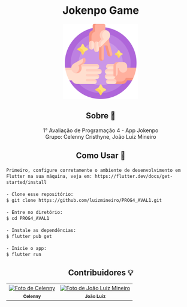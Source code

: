 <h1 align="center">Jokenpo Game</h1>
<p align="center">
      <img src="/assets/images/logo-jokenpo.png" width="200" alt="Logo Frases do dia"/>
</p>
<h2 align="center">Sobre 📖</h2>
   
<p align="center">
  1° Avaliação de Programação 4 - App Jokenpo<br> Grupo: Celenny Cristhyne, João Luiz Mineiro
</p>

<h2 align="center">Como Usar 🤔</h2>

   ```
   Primeiro, configure corretamente o ambiente de desenvolvimento em Flutter na sua máquina, veja em: https://flutter.dev/docs/get-started/install
   
   - Clone esse repositório:
   $ git clone https://github.com/luizmineiro/PROG4_AVAL1.git

   - Entre no diretório:
   $ cd PROG4_AVAL1

   - Instale as dependências:
   $ flutter pub get

   - Inicie o app: 
   $ flutter run
   ```

<div align="center">
   <h2 align="center">Contribuidores 💡</h2>
   <table>
   <tr>
      <td align="center">
      <a href="#">
        <img src="https://avatars.githubusercontent.com/celenny" width="100px;" alt="Foto de Celenny"/><br>
        <sub>
          <b>Celenny</b>
        </sub>
      </a>
    </td>
    <td align="center">
      <a href="#">
        <img src="https://avatars1.githubusercontent.com/luizmineiro" width="100px;" alt="Foto de João Luiz Mineiro"/><br>
        <sub>
          <b>João Luiz</b>
        </sub>
      </a>
    </td>
   </tr>
   </table>
</div>
